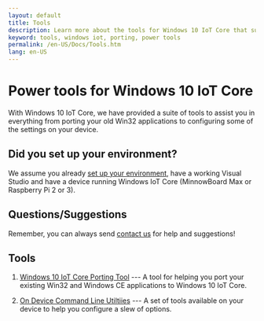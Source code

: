 ```yaml
---
layout: default
title: Tools
description: Learn more about the tools for Windows 10 IoT Core that support activities like porting code and command-line configuration. 
keyword: tools, windows iot, porting, power tools
permalink: /en-US/Docs/Tools.htm
lang: en-US
---
```


# Power tools for Windows 10 IoT Core

With Windows 10 IoT Core, we have provided a suite of tools to assist you in everything from porting your old Win32 applications to configuring some of the settings on your device.

## Did you set up your environment?

We assume you already [set up your environment]({{site.baseurl}}/{{page.lang}}/GetStarted.htm), have a working Visual Studio and have a device running Windows IoT Core (MinnowBoard Max or Raspberry Pi 2 or 3).

## Questions/Suggestions

Remember, you can always send [contact us]({{site.baseurl}}/{{page.lang}}/Community.htm#contact) for help and suggestions!

## Tools

1. [Windows 10 IoT Core Porting Tool]({{site.baseurl}}/{{page.lang}}/Docs/tools/IoTAPIPortingTool.htm) --- A tool for helping you port your existing Win32 and Windows CE applications to Windows 10 IoT Core.

2. [On Device Command Line Utiltiies]({{site.baseurl}}/{{page.lang}}/Docs/tools/CommandLineUtils.htm) --- A set of tools available on your device to help you configure a slew of options.
